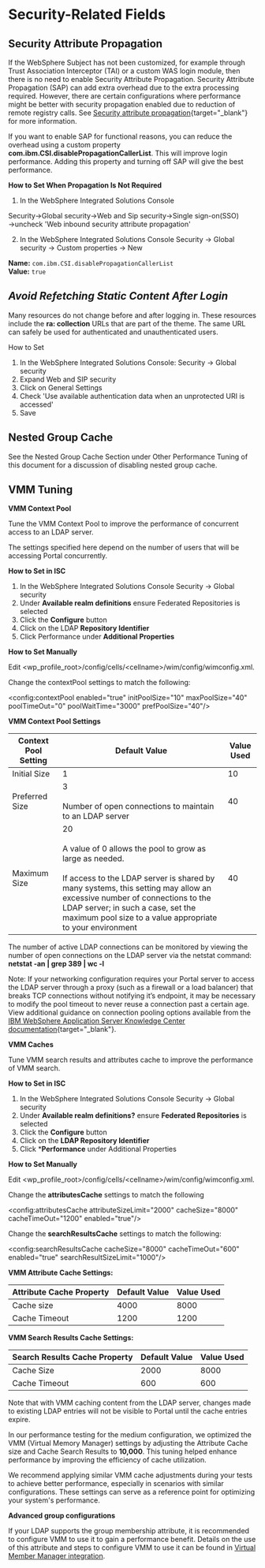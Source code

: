 # Security-Related Fields

## Security Attribute Propagation

If the WebSphere Subject has not been customized, for example through Trust Association Interceptor (TAI) or a custom WAS login module, then there is no need to enable Security Attribute Propagation. Security Attribute Propagation (SAP) can add extra overhead due to the extra processing required. However, there are certain configurations where performance might be better with security propagation enabled due to reduction of remote registry calls. See [Security attribute propagation](https://www.ibm.com/docs/en/was/8.5.5?topic=users-security-attribute-propagation){target="_blank"} for more information.

If you want to enable SAP for functional reasons, you can reduce the overhead using a custom property **com.ibm.CSI.disablePropagationCallerList**. This will improve login performance. Adding this property and turning off SAP will give the best performance.

**How to Set When Propagation Is Not Required**

1. In the WebSphere Integrated Solutions Console

Security→Global security→Web and Sip security→Single sign-on(SSO) →uncheck 'Web inbound security attribute propagation'

2. In the WebSphere Integrated Solutions Console Security → Global security → Custom properties → New

**Name:** `com.ibm.CSI.disablePropagationCallerList`  
**Value:** `true`

## **_Avoid Refetching Static Content After Login_**

Many resources do not change before and after logging in. These resources include the **ra: collection** URLs that are part of the theme. The same URL can safely be used for authenticated and unauthenticated users.

How to Set

1. In the WebSphere Integrated Solutions Console: Security → Global security
2. Expand Web and SIP security
3. Click on General Settings
4. Check 'Use available authentication data when an unprotected URI is accessed'
5. Save

## Nested Group Cache

See the Nested Group Cache Section under Other Performance Tuning of this document for a discussion of disabling nested group cache.

## VMM Tuning

**VMM Context Pool**

Tune the VMM Context Pool to improve the performance of concurrent access to an LDAP server.

The settings specified here depend on the number of users that will be accessing Portal concurrently.

**How to Set in ISC**

1. In the WebSphere Integrated Solutions Console Security → Global security
2. Under **Available realm definitions** ensure Federated Repositories is selected
3. Click the **Configure** button
4. Click on the LDAP **Repository Identifier**
5. Click Performance under **Additional Properties**

**How to Set Manually**

Edit &lt;wp_profile_root&gt;/config/cells/&lt;cellname&gt;/wim/config/wimconfig.xml.

Change the contextPool settings to match the following:

&lt;config:contextPool enabled="true" initPoolSize="10" maxPoolSize="40" poolTimeOut="0" poolWaitTime="3000" prefPoolSize="40"/&gt;

**VMM Context Pool Settings**

| Context Pool Setting | Default Value | Value Used |
| --- | --- | --- |
| Initial Size | 1 | 10  |
| Preferred Size | 3<br><br>Number of open connections to maintain to an LDAP server | 40  |
| Maximum Size | 20<br><br>A value of 0 allows the pool to grow as large as needed.<br><br>If access to the LDAP server is shared by many systems, this setting may allow an excessive number of connections to the LDAP server; in such a case, set the maximum pool size to a value appropriate to your environment | 40 |

The number of active LDAP connections can be monitored by viewing the number of open connections on the LDAP server via the netstat command:
**netstat -an | grep 389 | wc -l**

Note: If your networking configuration requires your Portal server to access the LDAP server through a proxy (such as a firewall or a load balancer) that breaks TCP connections without notifying it’s endpoint, it may be necessary to modify the pool timeout to never reuse a connection past a certain age. View additional guidance on connection pooling options available from the [IBM WebSphere Application Server Knowledge Center documentation](https://www.ibm.com/docs/en/was/9.0.5?topic=settings-session-pool){target="_blank"}.

**VMM Caches**

Tune VMM search results and attributes cache to improve the performance of VMM search.

**How to Set in ISC**

1. In the WebSphere Integrated Solutions Console Security → Global security
2. Under **Available realm definitions?** ensure **Federated Repositories** is selected
3. Click the **Configure** button
4. Click on the **LDAP Repository Identifier**
5. Click ***Performance** under Additional Properties

**How to Set Manually**

Edit &lt;wp_profile_root&gt;/config/cells/&lt;cellname&gt;/wim/config/wimconfig.xml.

Change the **attributesCache** settings to match the following

&lt;config:attributesCache attributeSizeLimit="2000" cacheSize="8000" cacheTimeOut="1200" enabled="true"/&gt;

Change the **searchResultsCache** settings to match the following:

&lt;config:searchResultsCache cacheSize="8000" cacheTimeOut="600" enabled="true" searchResultSizeLimit="1000"/&gt;

**VMM Attribute Cache Settings:**

| Attribute Cache Property | Default Value | Value Used |
| --- | --- | --- |
| Cache size | 4000 | 8000 |
| Cache Timeout | 1200 | 1200 |

**VMM Search Results Cache Settings:**

| Search Results Cache Property | Default Value | Value Used |
| --- | --- | --- |
| Cache Size | 2000 | 8000 |
| Cache Timeout | 600 | 600 |

Note that with VMM caching content from the LDAP server, changes made to existing LDAP entries will not be visible to Portal until the cache entries expire.

In our performance testing for the medium configuration, we optimized the VMM (Virtual Memory Manager) settings by adjusting the Attribute Cache size and Cache Search Results to **10,000**. This tuning helped enhance performance by improving the efficiency of cache utilization.

We recommend applying similar VMM cache adjustments during your tests to achieve better performance, especially in scenarios with similar configurations. These settings can serve as a reference point for optimizing your system's performance.

**Advanced group configurations**

If your LDAP supports the group membership attribute, it is recommended to configure VMM to use it to gain a performance benefit. Details on the use of this attribute and steps to configure VMM to use it can be found in [Virtual Member Manager integration](../../../../get_started/plan_deployment/traditional_deployment/user_registry_consideration/plan_vmm_int.md).